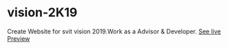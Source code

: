 # vision-2K19
Create Website for svit vision 2019.Work as a Advisor & Developer.
[See live Preview](http://itvision.ga/pages)

